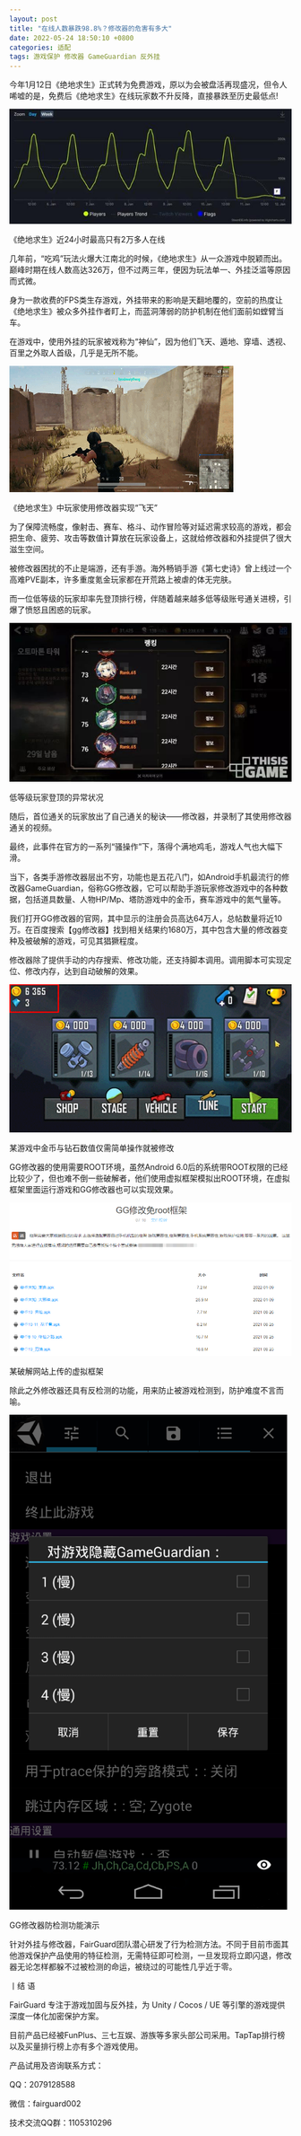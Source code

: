 ```yaml
---
layout: post
title: "在线人数暴跌98.8%？修改器的危害有多大"
date: 2022-05-24 18:50:10 +0800
categories: 适配
tags: 游戏保护 修改器 GameGuardian 反外挂
---
```




今年1月12日《绝地求生》正式转为免费游戏，原以为会被盘活再现盛况，但令人唏嘘的是，免费后《绝地求生》在线玩家数不升反降，直接暴跌至历史最低点! <!-- more -->





![315_21](/assets/res/202103/绝地求生现状.jpeg)

《绝地求生》近24小时最高只有2万多人在线





几年前，“吃鸡”玩法火爆大江南北的时候，《绝地求生》从一众游戏中脱颖而出。巅峰时期在线人数高达326万，但不过两三年，便因为玩法单一、外挂泛滥等原因而式微。





身为一款收费的FPS类生存游戏，外挂带来的影响是天翻地覆的，空前的热度让《绝地求生》被众多外挂作者盯上，而蓝洞薄弱的防护机制在他们面前如螳臂当车。





在游戏中，使用外挂的玩家被戏称为“神仙”，因为他们飞天、遁地、穿墙、透视、百里之外取人首级，几乎是无所不能。



![315_22](/assets/res/202103/绝地求生开挂.gif)

《绝地求生》中玩家使用修改器实现“飞天”





为了保障流畅度，像射击、赛车、格斗、动作冒险等对延迟需求较高的游戏，都会把生命、疲劳、攻击等数值计算放在玩家设备上，这就给修改器和外挂提供了很大滋生空间。





被修改器困扰的不止是端游，还有手游。海外畅销手游《第七史诗》曾上线过一个高难PVE副本，许多重度氪金玩家都在开荒路上被虐的体无完肤。





而一位低等级的玩家却率先登顶排行榜，伴随着越来越多低等级账号通关进榜，引爆了愤怒且困惑的玩家。



![315_22](/assets/res/202103/第七史诗.jpg)

低等级玩家登顶的异常状况





随后，首位通关的玩家放出了自己通关的秘诀——修改器，并录制了其使用修改器通关的视频。





最终，此事件在官方的一系列“骚操作”下，落得个满地鸡毛，游戏人气也大幅下滑。





当下，各类手游修改器层出不穷，功能也是五花八门，如Android手机最流行的修改器GameGuardian，俗称GG修改器，它可以帮助手游玩家修改游戏中的各种数据，包括道具数量、人物HP/Mp、塔防游戏中的金币，赛车游戏中的氮气量等。





我们打开GG修改器的官网，其中显示的注册会员高达64万人，总帖数量将近10万。在百度搜索【gg修改器】找到相关结果约1680万，其中包含大量的修改器变种及被破解的游戏，可见其猖獗程度。





修改器除了提供手动的内存搜索、修改功能，还支持脚本调用。调用脚本可实现定位、修改内存，达到自动破解的效果。





![315_22](/assets/res/202103/gg.gif)

某游戏中金币与钻石数值仅需简单操作就被修改





GG修改器的使用需要ROOT环境，虽然Android 6.0后的系统带ROOT权限的已经比较少了，但也难不倒一些破解者，他们使用虚拟框架模拟出ROOT环境，在虚拟框架里面运行游戏和GG修改器也可以实现效果。



![315_22](/assets/res/202103/免root.png)

某破解网站上传的虚拟框架





除此之外修改器还具有反检测的功能，用来防止被游戏检测到，防护难度不言而喻。



![315_22](/assets/res/202103/隐藏.png)

GG修改器防检测功能演示





针对外挂与修改器，FairGuard团队潜心研发了行为检测方法。不同于目前市面其他游戏保护产品使用的特征检测，无需特征即可检测，一旦发现将立即闪退，修改器无论怎样都躲不过被检测的命运，被绕过的可能性几乎近于零。





丨结 语



FairGuard 专注于游戏加固与反外挂，为 Unity / Cocos / UE 等引擎的游戏提供深度一体化加密保护方案。



目前产品已经被FunPlus、三七互娱、游族等多家头部公司采用。TapTap排行榜以及买量排行榜上亦有多个游戏使用。



产品试用及咨询联系方式：

QQ：2079128588

微信：fairguard002

技术交流QQ群：1105310296